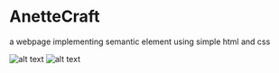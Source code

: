 # AnetteCraft
a webpage implementing semantic element using simple html and css

![alt text](https://4.bp.blogspot.com/-ni1xXqi7v0s/Xt6F_1BwxWI/AAAAAAAABBE/T-iRYphO1JELJvVp1CHQlzrWC4nKpaYkQCK4BGAYYCw/s640/download.png)
![alt text](https://1.bp.blogspot.com/-DfM_OHw13f8/Xt6GAsLWo1I/AAAAAAAABBM/wBiCZQZFH2gUyFkz7I3MYD8KYCGC0up9wCK4BGAYYCw/s640/download%2B%25281%2529.png)

